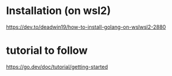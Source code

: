 # Installation (on wsl2)
https://dev.to/deadwin19/how-to-install-golang-on-wslwsl2-2880
# tutorial to follow
https://go.dev/doc/tutorial/getting-started